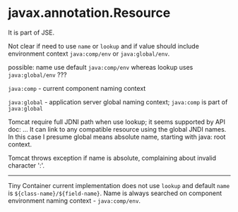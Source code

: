 # javax.annotation.Resource

It is part of JSE.



Not clear if need to use `name` or `lookup` and if value should include environment context `java:comp/env` or `java:global/env`.

possible: name use default `java:comp/env` whereas lookup uses `java:global/env` ???



`java:comp` - current component naming context

`java:global` - application server global naming context; `java:comp` is part of `java:global`



Tomcat require full JDNI path when use lookup; it seems supported by API doc:  ... It can link to any compatible resource using the global JNDI names. In this case I presume global means absolute name, starting with java: root context.

Tomcat throws exception if name is absolute, complaining about invalid character ':'.

------



Tiny Container current implementation does not use `lookup` and default `name` is `${class-name}/${field-name}`. Name is always searched on component environment naming context - `java:comp/env`.

